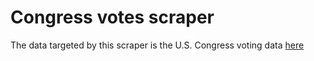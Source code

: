 # Congress votes scraper
The data targeted by this scraper is the U.S. Congress voting data [here]([https://link-url-here.org](https://clerk.house.gov/Votes)https://clerk.house.gov/Votes)
